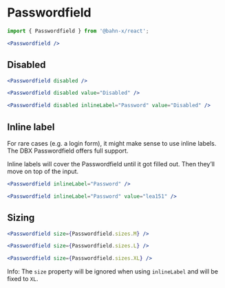 # Passwordfield

```js
import { Passwordfield } from '@bahn-x/react';
```

```jsx
<Passwordfield />
```

## Disabled

```jsx
<Passwordfield disabled />
```

```jsx
<Passwordfield disabled value="Disabled" />
```

```jsx
<Passwordfield disabled inlineLabel="Password" value="Disabled" />
```

## Inline label

For rare cases (e.g. a login form), it might make sense to use inline labels.
The DBX Passwordfield offers full support.

Inline labels will cover the Passwordfield until it got filled out. Then they’ll
move on top of the input.

```jsx
<Passwordfield inlineLabel="Password" />
```

```jsx
<Passwordfield inlineLabel="Password" value="lea151" />
```

## Sizing

```jsx
<Passwordfield size={Passwordfield.sizes.M} />
```

```jsx
<Passwordfield size={Passwordfield.sizes.L} />
```

```jsx
<Passwordfield size={Passwordfield.sizes.XL} />
```

Info: The `size` property will be ignored when using `inlineLabel` and will be fixed to `XL`.
